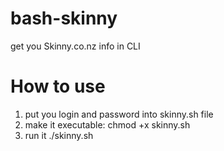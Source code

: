 bash-skinny
===========

get you Skinny.co.nz info in CLI

How to use
==========
 1. put you login and password into skinny.sh file
 2. make it executable: chmod +x skinny.sh
 3. run it ./skinny.sh

